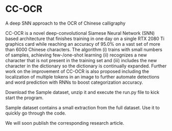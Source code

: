 # CC-OCR
A deep SNN approach to the OCR of Chinese calligraphy

CC-OCR is a novel deep-convolutional Siamese Neural Network (SNN) based architecture that finishes training in one day on a single RTX 2080 Ti graphics card while reaching an accuracy of 95.0% on a vast set of more than 6000 Chinese characters. The algorithm (i) trains with small numbers of samples, achieving few-/one-shot learning (ii) recognizes a new character that is not present in the training set and (iii) includes the new character in the dictionary so the dictionary is continually expanded. Further work on the improvement of CC-OCR is also proposed including the localization of multiple tokens in an image to further automate detections and word prediction with RNNs to boost categorization accuracy.

Download the Sample dataset, unzip it and execute the run.py file to kick start the program.

Sample dataset contains a small extraction from the full dataset. Use it to quickly go through the code.

We will soon publish the corresponding research article.
